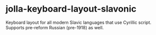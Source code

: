 # jolla-keyboard-layout-slavonic

Keyboard layout for all modern Slavic languages that use Cyrillic script.
Supports pre-reform Russian (pre-1918) as well.
